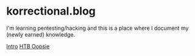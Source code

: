 # korrectional.blog
I'm learning pentesting/hacking and this is a place where I document my (newly earned) knowledge.

[Intro](https://korrectional.github.io/Posts/Intro.txt)
[HTB Oopsie](https://korrectional.github.io/HTB/Oopsie.txt)
